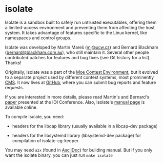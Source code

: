 isolate
=======

Isolate is a sandbox built to safely run untrusted executables,
offering them a limited-access environment and preventing them from
affecting the host system. It takes advantage of features specific to
the Linux kernel, like namespaces and control groups.

Isolate was developed by Martin Mareš (<mj@ucw.cz>) and Bernard Blackham
(<bernard@blackham.com.au>), who still maintain it. Several other people
contributed patches for features and bug fixes (see Git history for a list).
Thanks!

Originally, Isolate was a part of the [Moe Contest Environment](http://www.ucw.cz/moe/),
but it evolved to a separate project used by different
contest systems, most prominently [CMS](https://github.com/cms-dev/cms).
It now lives at [GitHub](https://github.com/ioi/isolate),
where you can submit bug reports and feature requests.

If you are interested in more details, please read Martin's
and Bernard's [paper](http://mj.ucw.cz/papers/isolate.pdf) presented
at the IOI Conference. Also, Isolate's [manual page](http://www.ucw.cz/moe/isolate.1.html)
is available online.

To compile Isolate, you need:

  - headers for the libcap library (usually available in a libcap-dev package)

  - headers for the libsystemd library (libsystemd-dev package) for compilation
    of isolate-cg-keeper

You may need `a2x` (found in [AsciiDoc](http://www.methods.co.nz/asciidoc/a2x.1.html)) for building manual.
But if you only want the isolate binary, you can just run `make isolate`
